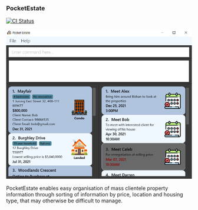 ### PocketEstate

[![CI Status](https://github.com/se-edu/addressbook-level3/workflows/Java%20CI/badge.svg)](https://github.com/se-edu/addressbook-level3/actions)

![Ui](docs/images/Ui.png)

PocketEstate enables easy organisation of mass clientele property information through sorting of information by price, location and housing type, that may otherwise be difficult to manage. 
